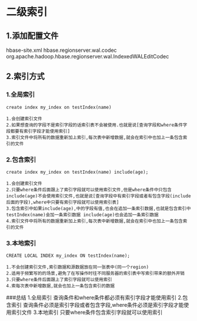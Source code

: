 # 二级索引
## 1.添加配置文件
hbase-site.xml
    <!-- phoenix regionserver 配置参数-->
    <property>
        <name>hbase.regionserver.wal.codec</name>
        <value>org.apache.hadoop.hbase.regionserver.wal.IndexedWALEditCodec</value>
    </property>
## 2.索引方式
### 1.全局索引
    create index my_index on testIndex(name)

    1.会创建索引文件
    2.如果想查询的字段不是索引字段的话索引表不会被使用.也就是说[查询字段和where条件字段都要有索引字段才能使用索引]
    3.索引文件中将所有的数据重新加上索引,每次表中新增数据,就会在索引中也加上一条包含索引的文件
### 2.包含索引
    create index my_index on testIndex(name) include(age);

    1.会创建索引文件
    2.只要where条件后面跟上了索引字段就可以使用索引文件,但是where条件中只包含 include(age)不会使用索引文件,也就是说[查询字段中有索引字段或者有包含字段(include后面的字段),where中只要有索引字段就可以使用索引表]
    3.包含索引中如果include(age),中的字段有值,也会在追加一条索引数据,也就是包含索引中
    testIndex(name)会加一条索引数据 include(age)也会追加一条索引数据
    4.索引文件中将所有的数据重新加上索引,每次表中新增数据,就会在索引中也加上一条包含索引的文件
### 3.本地索引
    CREATE LOCAL INDEX my_index ON testIndex(name);

    1.不会创建索引文件,索引数据和源数据放在同一张表中(同一个region)
    2.适用于频繁写的的场景,避免了在写操作时往不同服务器的索引表中写索引带来的额外开销
    3.只要where条件后面跟上了索引字段就可以使用索引
    4.索每次表中新增数据,就会也加上一条包含索引的数据



###总结
    1.全局索引
    查询条件和where条件都必须有索引字段才能使用索引
    2.包含索引
    查询条件必须是索引字段或者包含字段,where条件必须是索引字段才能使用索引文件
    3.本地索引
    只要where条件包含索引字段就可以使用索引

